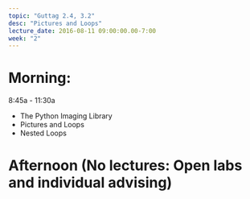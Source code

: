 ```yaml
---
topic: "Guttag 2.4, 3.2"
desc: "Pictures and Loops"
lecture_date: 2016-08-11 09:00:00.00-7:00
week: "2"
---
```


# Morning:

8:45a - 11:30a
* The Python Imaging Library
* Pictures and Loops
* Nested Loops

# Afternoon (No lectures: Open labs and individual advising)
